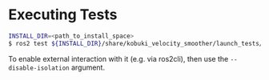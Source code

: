 # Executing Tests

```bash
INSTALL_DIR=<path_to_install_space>
$ ros2 test ${INSTALL_DIR}/share/kobuki_velocity_smoother/launch_tests/test_translational_smoothing.py
```

To enable external interaction with it (e.g. via ros2cli), then use the `--disable-isolation` argument.
